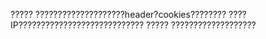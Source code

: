 ?????
        ????????????????????header?cookies????????
        ????IP????????????????????????????
?????
        ???????????????????